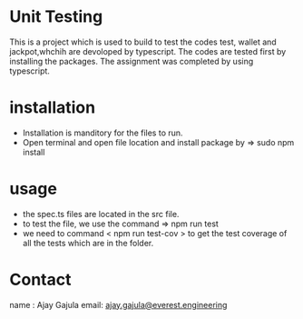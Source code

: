 # Unit Testing 
This is a project which is used to build to test the codes test, wallet and jackpot,whchih are devoloped by typescript. The codes are tested first by installing the packages. The assignment was completed by using typescript.

# installation
- Installation is manditory for the files to run.
- Open terminal and open file location and install package by
=> sudo npm install

# usage
- the spec.ts files are located in the src file.
- to test the file, we use the command => npm run test
- we need to command < npm run test-cov > to get the test coverage of all the tests which are in the folder.
  
# Contact
  name : Ajay Gajula
  email: ajay.gajula@everest.engineering
